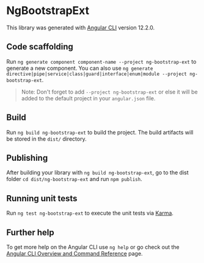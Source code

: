 # NgBootstrapExt

This library was generated with [Angular CLI](https://github.com/angular/angular-cli) version 12.2.0.

## Code scaffolding

Run `ng generate component component-name --project ng-bootstrap-ext` to generate a new component. You can also use `ng generate directive|pipe|service|class|guard|interface|enum|module --project ng-bootstrap-ext`.
> Note: Don't forget to add `--project ng-bootstrap-ext` or else it will be added to the default project in your `angular.json` file. 

## Build

Run `ng build ng-bootstrap-ext` to build the project. The build artifacts will be stored in the `dist/` directory.

## Publishing

After building your library with `ng build ng-bootstrap-ext`, go to the dist folder `cd dist/ng-bootstrap-ext` and run `npm publish`.

## Running unit tests

Run `ng test ng-bootstrap-ext` to execute the unit tests via [Karma](https://karma-runner.github.io).

## Further help

To get more help on the Angular CLI use `ng help` or go check out the [Angular CLI Overview and Command Reference](https://angular.io/cli) page.
